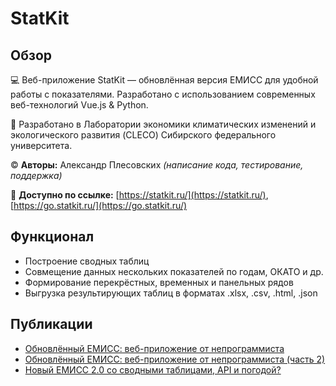 # StatKit
## Обзор
💻 Веб-приложение StatKit — обновлённая версия ЕМИСС для удобной работы с показателями. Разработано с использованием современных веб-технологий Vue.js & Python.

🧪 Разработано в Лаборатории экономики климатических изменений и экологического развития (CLECO) Сибирского федерального университета.

© **Авторы:** Александр Плесовских *(написание кода, тестирование, поддержка)*

🔗 **Доступно по ссылке:** [https://statkit.ru/](https://statkit.ru/), [https://go.statkit.ru/](https://go.statkit.ru/)

## Функционал
* Построение сводных таблиц
* Совмещение данных нескольких показателей по годам, ОКАТО и др.
* Формирование перекрёстных, временных и панельных рядов
* Выгрузка результирующих таблиц в форматах .xlsx, .csv, .html, .json

## Публикации
* [Обновлённый ЕМИСС: веб-приложение от непрограммиста](https://habr.com/ru/articles/812123/)
* [Обновлённый ЕМИСС: веб-приложение от непрограммиста (часть 2)](https://habr.com/ru/posts/902254/)
* [Новый ЕМИСС 2.0 со сводными таблицами, API и погодой?](https://habr.com/ru/articles/907124/)
